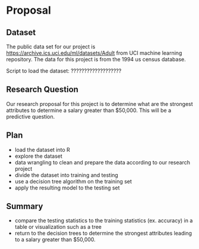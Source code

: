# Proposal


## Dataset
The public data set for our project is https://archive.ics.uci.edu/ml/datasets/Adult from UCI machine learning repository. The data for this project is from the 1994 us census database. 

Script to load the dataset: ???????????????????

## Research Question
Our research proposal for this project is to determine what are the strongest attributes to determine a salary greater than $50,000. This will be a predictive question.

## Plan
- load the dataset into R 
- explore the dataset
- data wrangling to clean and prepare the data according to our research project
- divide the dataset into training and testing
- use a decision tree algorithm on the training set
- apply the resulting model to the testing set

## Summary
- compare the testing statistics to the training statistics (ex. accuracy) in a table or visualization such as a tree
- return to the decision trees to determine the strongest attributes leading to a salary greater than $50,000.



